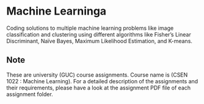 # Machine Learninga
Coding solutions to multiple machine learning problems like image classification and clustering using different algorithms like Fisher’s Linear Discriminant, Naïve Bayes, Maximum Likelihood Estimation, and K-means.

## Note
These are university (GUC) course assignments. Course name is (CSEN 1022 : Machine Learning). For a detailed description of the assignments and their requirements, please have a look at the assignment PDF file of each assignment folder.
